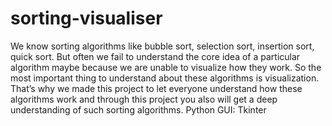 # sorting-visualiser
We know sorting algorithms like bubble sort, selection sort, insertion sort, quick sort. But often we  fail to understand the core idea of a particular algorithm maybe because we are unable to visualize how  they work. So the most important thing to understand about these algorithms is visualization. That’s why we made this project to let everyone understand how these algorithms work and through  this project you also will get a deep understanding of such sorting algorithms.
Python GUI: Tkinter
